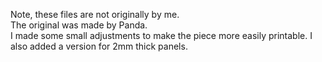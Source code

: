 Note, these files are not originally by me.  
The original was made by Panda.  
I made some small adjustments to make the piece more easily printable.  I also added a version for 2mm thick panels.

